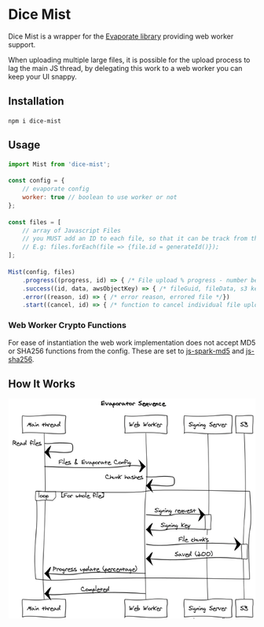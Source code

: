 # Dice Mist

Dice Mist is a wrapper for the [Evaporate library](https://github.com/TTLabs/EvaporateJS) providing web worker support.

When uploading multiple large files, it is possible for the upload process to lag the main JS thread, by delegating this work to a web worker you can keep your UI snappy.

## Installation

`npm i dice-mist`

## Usage

```javascript
import Mist from 'dice-mist';

const config = {
    // evaporate config
    worker: true // boolean to use worker or not
};

const files = [
    // array of Javascript Files
    // you MUST add an ID to each file, so that it can be track from the worker
    // E.g: files.forEach(file => {file.id = generateId()});
];

Mist(config, files)
    .progress((progress, id) => { /* File upload % progress - number between 0 & 1 */})
    .success((id, data, awsObjectKey) => { /* fileGuid, fileData, s3 key/path */})
    .error((reason, id) => { /* error reason, errored file */})
    .start((cancel, id) => { /* function to cancel individual file upload, file id */});
```

### Web Worker Crypto Functions

For ease of instantiation the web work implementation does not accept MD5 or SHA256 functions from the config.
These are set to [js-spark-md5](https://github.com/satazor/js-spark-md5) and [js-sha256](https://github.com/emn178/js-sha256).

## How It Works

![Sequence Diagram](https://raw.githubusercontent.com/DiceTechnology/dice-mist/master/docs/sequence.png "Upload Sequence Diagram")
